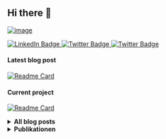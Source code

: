 ## Hi there :wave: 

[![image](https://user-images.githubusercontent.com/53796824/206881453-828ccd7b-1558-4d3d-8a75-0c2830e4de70.png)](https://bressler.xyz)



<div id="badges">
  <a href="https://www.linkedin.com/in/michaelbressler/">
    <img src="https://img.shields.io/badge/-white?style=for-the-badge&logo=linkedin&logoColor=lightgrey" alt="LinkedIn Badge"/>
  </a>
  <a href="https://twitter.com/mibressler">
    <img src="https://img.shields.io/badge/-white?style=for-the-badge&logo=twitter&logoColor=lightgrey" alt="Twitter Badge"/>
  </a>
  <a href="https://twitter.com/mibressler">
    <img src="https://img.shields.io/badge/-white?style=for-the-badge&logo=medium&logoColor=lightgrey" alt="Twitter Badge"/>
  </a>
</div>

####  Latest blog post
[![Readme Card](https://github-readme-stats.vercel.app/api/pin/?username=mibressler&repo=uegr)](https://addendum.blog)

####  Current project
[![Readme Card](https://github-readme-stats.vercel.app/api/pin/?username=mibressler&repo=uegr)](https://github.com/anuraghazra/github-readme-stats)

<details>
    <summary><b>All blog posts</b></summary><br/>


  
</details>

  
<details>
    <summary><b>Publikationen</b></summary><br/>

[![Readme Card](https://github-readme-stats.vercel.app/api/pin/?username=mibressler&repo=uegr)](https://github.com/anuraghazra/github-readme-stats)
[![Readme Card](https://github-readme-stats.vercel.app/api/pin/?username=mibressler&repo=uegr)](https://github.com/anuraghazra/github-readme-stats)
[![Readme Card](https://github-readme-stats.vercel.app/api/pin/?username=mibressler&repo=uegr)](https://github.com/anuraghazra/github-readme-stats)
[![Readme Card](https://github-readme-stats.vercel.app/api/pin/?username=mibressler&repo=uegr)](https://github.com/anuraghazra/github-readme-stats)
[![Readme Card](https://github-readme-stats.vercel.app/api/pin/?username=mibressler&repo=uegr)](https://github.com/anuraghazra/github-readme-stats)
[![Readme Card](https://github-readme-stats.vercel.app/api/pin/?username=mibressler&repo=uegr)](https://github.com/anuraghazra/github-readme-stats)

</details>
